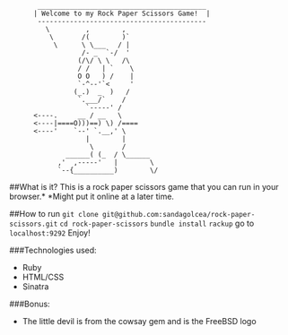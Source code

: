 ```
       __________________________________________ 
      | Welcome to my Rock Paper Scissors Game!  |
       ------------------------------------------ 
         \         ,        ,
          \       /(        )`
           \      \ \___   / |
                  /- _  `-/  '
                 (/\/ \ \   /\
                 / /   | `    \
                 O O   ) /    |
                 `-^--'`<     '
                (_.)  _  )   /
                 `.___/`    /
                   `-----' /
      <----.     __ / __   \
      <----|====O)))==) \) /====
      <----'    `--' `.__,' \
                   |        |
                    \       /
              ______( (_  / \______
            ,'  ,-----'   |        \
            `--{__________)        \/
```
##What is it?
This is a rock paper scissors game that you can run in your browser.*
*Might put it online at a later time.

##How to run
`git clone git@github.com:sandagolcea/rock-paper-scissors.git`
`cd rock-paper-scissors`
`bundle install`
`rackup`
go to `localhost:9292`
Enjoy!

###Technologies used:
* Ruby
* HTML/CSS
* Sinatra

###Bonus:
* The little devil is from the cowsay gem and is the FreeBSD logo